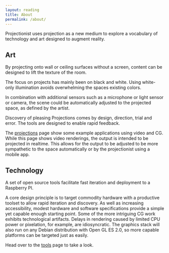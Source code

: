 ```yaml
---
layout: reading
title: About
permalink: /about/
---
```



Projectionist uses projection as a new medium to explore a vocabulary of technology and art designed to augment reality.

## Art

By projecting onto wall or ceiling surfaces without a screen, content can be designed
to lift the texture of the room.

The focus on projects has mainly been on black and white.
Using white-only illumination avoids overwhelming the spaces existing colors.

In combination with additional sensors such as a microphone or light sensor or camera, the scene could be automatically
adjusted to the projected space, as defined by the artist.

Discovery of pleasing Projections comes by design, direction, trial and error.
The tools are designed to enable rapid feedback.

The <a href="/projections">projections</a> page show some example applications using video and CG.
While this page shows video renderings, the output is intended to be projected in realtime.
This allows for the output to be adjusted to be more sympathetic to the space automatically or by the projectionist using a mobile app.

## Technology

A set of open source tools facilitate fast iteration and deployment to a Raspberry PI.

A core design principle is to target commodity hardware with a productive toolset to allow rapid iteration and discovery.
As well as increasing accessibility, modest hardware and software specifications provide a simple yet capable enough starting point. Some of the more intriguing CG work exhibits technological artifacts. Delays in rendering caused by limited CPU power or pixelation, for example, are idiosyncratic. The graphics stack will also run on any Debian distribution with Open GL ES 2.0, so more capable platforms can be targeted just as easily.

Head over to the <a href="/tools">tools</a> page to take a look.
